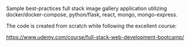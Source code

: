Sample best-practices full stack image gallery application utilizing docker/docker-compose, python/flask, react, mongo, mongo-express.


The code is created from scratch while following the excellent course:

https://www.udemy.com/course/full-stack-web-development-bootcamp/

